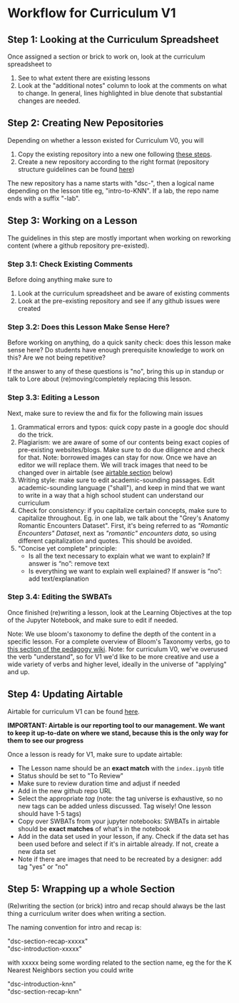 # Workflow for Curriculum V1


## Step 1: Looking at the Curriculum Spreadsheet

Once assigned a section or brick to work on, look at the curriculum spreadsheet to

1. See to what extent there are existing lessons
2. Look at the "additional notes" column to look at the comments on what to change. In general, lines highlighted in blue denote that substantial changes are needed.

## Step 2: Creating New Pepositories

Depending on whether a lesson existed for Curriculum V0, you will 

1. Copy the existing repository into a new one following [these steps](https://github.com/learn-co-curriculum/dsc-curriculum-guidelines/blob/master/cloning_repositories.md).
2. Create a new repository according to the right format (repository structure guidelines can be found [here](https://github.com/learn-co-curriculum/dsc-curriculum-guidelines/blob/master/lesson_repository_structure.md))

The new repository has a name starts with "dsc-", then a logical name depending on the lesson title eg, "intro-to-KNN". If a lab, the repo name ends with a suffix "-lab". 

## Step 3: Working on a Lesson

The guidelines in this step are mostly important when working on reworking content (where a github repository pre-existed).


### Step 3.1: Check Existing Comments
Before doing anything make sure to

1. Look at the curriculum spreadsheet and be aware of existing comments
2. Look at the pre-existing repository and see if any github issues were created

### Step 3.2: Does this Lesson Make Sense Here?
Before working on anything, do a quick sanity check: does this lesson make sense here? Do students have enough prerequisite knowledge to work on this? Are we not being repetitive? 

If the answer to any of these questions is "no", bring this up in standup or talk to Lore about (re)moving/completely replacing this lesson.


### Step 3.3: Editing a Lesson

Next, make sure to review the and fix for the following main issues

1. Grammatical errors and typos: quick copy paste in a google doc should do the trick.
2. Plagiarism: we are aware of some of our contents being exact copies of pre-existing websites/blogs. Make sure to do due diligence and check for that. Note: borrowed images can stay for now. Once we have an editor we will replace them. We will track images that need to be changed over in airtable (see [airtable section](https://github.com/learn-co-curriculum/dsc-curriculum-guidelines/blob/master/workflow_curriculum_v1.md#step-4-updating-airtable) below)
3. Writing style: make sure to edit academic-sounding passages. Edit academic-sounding language ("shall"), and keep in mind that we want to write in a way that a high school student can understand our curriculum
4. Check for consistency: if you capitalize certain concepts, make sure to capitalize throughout. Eg. in one lab, we talk about the "Grey's Anatomy Romantic Encounters Dataset". First, it's being referred to as _"Romantic Encounters" Dataset_, next as _"romantic" encounters data_, so using different capitalization and quotes. This should be avoided.
5. "Concise yet complete" principle:
	- Is all the text necessary to explain what we want to explain? If answer is “no”: remove text
	- Is everything we want to explain well explained? If answer is “no”: add text/explanation

### Step 3.4: Editing the SWBATs

Once finished (re)writing a lesson, look at the Learning Objectives at the top of the Jupyter Notebook, and make sure to edit if needed.

Note: We use bloom's taxonomy to define the depth of the content in a specific lesson. For a complete overview of Bloom's Taxonomy verbs, go to [this section of the pedagogy wiki](https://education.flatironschool.com/teacher-training/pedagogy/learning-goals.md/#bloom-s-verbs). Note: for curriculum V0, we've overused the verb "understand", so for V1 we'd like to be more creative and use a wide variety of verbs and higher level, ideally in the universe of "applying" and up.


## Step 4: Updating Airtable

Airtable for curriculum V1 can be found [here](https://airtable.com/tblBxmAzJeLlm7iXV/viwHgTRCOuetiEKwK?blocks=hide).

**IMPORTANT: Airtable is our reporting tool to our management. We want to keep it up-to-date on where we stand, because this is the only way for them to see our progress**

Once a lesson is ready for V1, make sure to update airtable:

- The Lesson name should be an **exact match** with the `index.ipynb` title
- Status should be set to "To Review"
- Make sure to review duration time and adjust if needed
- Add in the new github repo URL
- Select the appropriate *tag* (note: the tag universe is exhaustive, so no new tags can be added unless discussed. Tag wisely! One lesson should have 1-5 tags)
- Copy over SWBATs from your jupyter notebooks: SWBATs in airtable should be **exact matches** of what's in the notebook
- Add in the data set used in your lesson, if any. Check if the data set has been used before and select if it's in airtable already. If not, create a new data set
- Note if there are images that need to be recreated by a designer: add tag "yes" or "no"

## Step 5: Wrapping up a whole Section

(Re)writing the section (or brick) intro and recap should always be the last thing a curriculum writer does when writing a section. 

The naming convention for intro and recap is:

"dsc-section-recap-xxxxx" <br />
"dsc-introduction-xxxxx" 

with xxxxx being some wording related to the section name, eg the for the K Nearest Neighbors section you could write

"dsc-introduction-knn"  <br />
"dsc-section-recap-knn"


